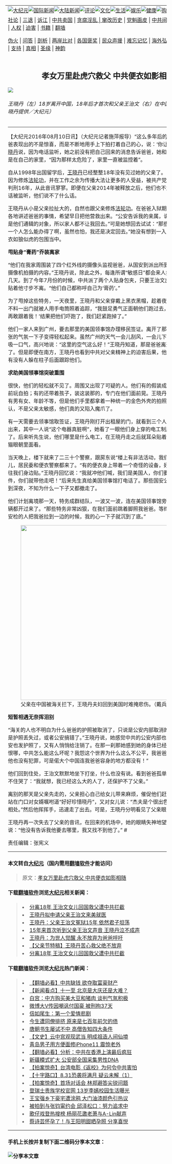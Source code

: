 <a name="1" id="1" target="_blank"></a><span id="1"></span>
<table border="0"><tr><td colspan="2" VALIGN=TOP><a href="https://github.com/asdfgt5/djy/blob/master/gb/nsc413.md#1"><img src="https://raw.githubusercontent.com/asdfgt5/1/master/t/djy/1.jpg" title="大纪元"></a><a href="https://github.com/asdfgt5/djy/blob/master/gb/n24hr.md#1"><img src="https://raw.githubusercontent.com/asdfgt5/1/master/t/djy/3.jpg" title="国际新闻"></a><a href="https://github.com/asdfgt5/djy/blob/master/gb/nsc413.md#1"><img src="https://raw.githubusercontent.com/asdfgt5/1/master/t/djy/4.jpg" title="大陆新闻"></a><a href="https://github.com/asdfgt5/djy/blob/master/gb/news392.md#1"><img src="https://raw.githubusercontent.com/asdfgt5/1/master/t/djy/5.jpg" title="评论"></a><a href="https://github.com/asdfgt5/djy/blob/master/gb/news2007.md#1"><img src="https://raw.githubusercontent.com/asdfgt5/1/master/t/djy/6.jpg" title="文化"></a><a href="https://github.com/asdfgt5/djy/blob/master/gb/news2008.md#1"><img src="https://raw.githubusercontent.com/asdfgt5/1/master/t/djy/7.jpg" title="生活"></a><a href="https://github.com/asdfgt5/djy/blob/master/gb/ncyule.md#1"><img src="https://raw.githubusercontent.com/asdfgt5/1/master/t/djy/8.jpg" title="娱乐"></a><a href="https://github.com/asdfgt5/djy/blob/master/gb/nsc1002.md#1"><img src="https://raw.githubusercontent.com/asdfgt5/1/master/t/djy/9.jpg" title="健康"><a href="https://www.youlucky.com"><img src="https://raw.githubusercontent.com/asdfgt5/1/master/t/djy/10.jpg" title="购物"></a><a href="https://www.supportepoch.org/donation?utm_medium=epochtimes&utm_source=referral&utm_campaign=donate_button_djyhomepage"><img src="https://raw.githubusercontent.com/asdfgt5/1/master/t/djy/12.jpg" title="捐款"></a></td></tr>
<tr><td colspan="2" VALIGN=TOP><a target="_blank" href="https://git.io/fjCRf">社论</a> | <a target="_blank" href="https://github.com/asdfgt5/djy/blob/master/gb/nf5657.md#1">三退</a> | <a target="_blank" href="https://github.com/asdfgt5/djy/blob/master/gb/nf6123.md#1">诉江</a> | <a target="_blank" href="https://github.com/asdfgt5/djy/blob/master/gb/nf1176117.md#1">中共卖国</a> | <a target="_blank" href="https://github.com/asdfgt5/djy/blob/master/gb/nf5773.md#1">贪腐淫乱 | <a target="_blank" href="https://github.com/asdfgt5/djy/blob/master/gb/nf1176115.md#1">窜改历史</a> | <a target="_blank" href="https://github.com/asdfgt5/djy/blob/master/gb/nf1176107.md#1">党魁画皮</a> | <a target="_blank" href="https://github.com/asdfgt5/djy/blob/master/gb/nf1320400.md#1">中共间谍</a> | <a target="_blank" href="https://github.com/asdfgt5/djy/blob/master/gb/nf1176114.md#1">破坏传统</a> | <a target="_blank" href="https://github.com/asdfgt5/djy/blob/master/gb/nf5287.md#1">恶贯满盈</a> | <a target="_blank" href="https://github.com/asdfgt5/djy/blob/master/gb/ncid278.md#1">人权</a> | <a target="_blank" href="https://github.com/asdfgt5/djy/blob/master/gb/nf1176111.md#1">迫害</a> | <a target="_blank" href="https://github.com/asdfgt5/djy/blob/master/gb/nf1235328.md#1">书籍</a> | <a target="_blank" href="https://github.com/asdfgt5/fq/blob/master/README.md?zsrh#1">翻墙</a></p><p><a target="_blank" href="https://github.com/asdfgt5/djy/blob/master/gb/nf5562.md#1">伪火</a> | <a target="_blank" href="https://github.com/asdfgt5/djy/blob/master/gb/nf4378.md#1">问答</a> | <a target="_blank" href="https://github.com/asdfgt5/djy/blob/master/gb/nf5792.md#1">剖析</a> | <a target="_blank" href="https://github.com/asdfgt5/djy/blob/master/gb/nf5735.md#1">两岸比对</a> | <a target="_blank" href="https://github.com/asdfgt5/djy/blob/master/gb/nf6119.md#1">各国褒奖</a> | <a target="_blank" href="https://github.com/asdfgt5/djy/blob/master/gb/nf6120.md#1">民众声援</a> | <a target="_blank" href="https://github.com/asdfgt5/djy/blob/master/gb/nf1188594.md#1">难忘记忆</a> | <a target="_blank" href="https://github.com/asdfgt5/djy/blob/master/gb/nf3180.md#1">海外弘传</a> | <a target="_blank" href="https://github.com/asdfgt5/djy/blob/master/gb/nf5410.md#1">万人上访</a> | <a target="_blank" href="https://github.com/asdfgt5/ntdtv/blob/master/gb/prog1530_1.md#1">和平抗议</a> | <a target="_blank" href="https://github.com/asdfgt5/djy/blob/master/gb/nf4386.md#1">支持</a> | <a target="_blank" href="https://github.com/asdfgt5/djy/blob/master/gb/nf4389.md#1">真相</a> | <a target="_blank" href="https://github.com/asdfgt5/djy/blob/master/gb/nf5790.md#1">圣缘</a> | <a target="_blank" href="https://github.com/asdfgt5/djy/blob/master/gb/nf4786.md#1">神韵</a></td></tr>
<tr><td VALIGN=TOP width="626"><h2 align=center>孝女万里赴虎穴救父 中共便衣如影相随</h2>
<img src="http://i.epochtimes.com/assets/uploads/2016/08/NY513-1-600x400.jpg" />
<h6>王晓丹（左）18岁离开中国，18年后才首次和父亲王治文（右）在中国短暂重逢。（王晓丹提供／大纪元）
</h6>
<hr>
<p>【大纪元2016年08月10日讯】（大纪元记者施萍报导）“这么多年后的第一次见面，爸爸表现出的不是惊喜，而是不断地用手上下拍打着自己的心，说：‘你让我太担心了！’”<a href="https://github.com/asdfgt5/djy/blob/master/gb/tag/%E7%8E%8B%E6%99%93%E4%B8%B9.md">王晓丹</a>说，因为电话监听，她之前没有把自己回来的消息告诉爸爸，她和父亲的见面地点不是在自己的家里，“因为那样太危险了，家里一直被监控着”。</p>
<p>自从1998年出国留学后，<a href="https://github.com/asdfgt5/djy/blob/master/gb/tag/%E7%8E%8B%E6%99%93%E4%B8%B9.md">王晓丹</a>已经整整18年没有见过她的父亲了。17年前，<a href="https://github.com/asdfgt5/djy/blob/master/gb/tag/%E7%8E%8B%E6%B2%BB%E6%96%87.md">王治文</a>因为修炼<a href="https://github.com/asdfgt5/djy/blob/master/gb/tag/%E6%B3%95%E8%BD%AE%E5%8A%9F.md">法轮功</a>，并在工作之余为传播大法让更多的人受益，被共产党当作“骨干”抓起来判刑16年，从此音讯寥寥。即便在父亲2014年被释放之后，他们也不太通电话，因为电话被监听，他们说不了什么话。</p>
<p>王晓丹从小是父亲拉扯大的，自然也跟父亲修炼<a href="https://github.com/asdfgt5/djy/blob/master/gb/tag/%E6%B3%95%E8%BD%AE%E5%8A%9F.md">法轮功</a>。在爸爸入狱期间，她一直在世界各地讲述爸爸的事情，希望早日把他营救出来。“公安告诉我的亲属，说我是‘反华势力’，是他们通辑的对象，所以家人都不让我回去。”可是她想回去试试：“那些移民手续我爸爸一个人怎么能办得了啊，虽然也怕，我还是决定回去。”她没有想到一入国门就陷入中共便衣如狼似虎的包围当中。</p>
<p><strong>甩贴身“膏药”乔装离家</strong></p>
<p>“他们在我家周围装了四个红外线的摄像头监视爸爸，从国安到派出所到小区物业随时看摄像机拍摄的内容。”王晓丹说，除此之外，每逢所谓“敏感日”都会来人找<a href="https://github.com/asdfgt5/djy/blob/master/gb/tag/%E7%8E%8B%E6%B2%BB%E6%96%87.md">王治文</a>，盯着他几天。到了今年7月份的时候，中共派了两个人贴身包夹，只要王治文出门，两个人就紧贴着他寸步不离。“他们自己都称呼自己为‘膏药’。”</p>
<p>为了甩掉这些特务，一天夜里，王晓丹和父亲穿戴上黑衣黑帽，趁着夜色离开住的地方。不料一出门就被人用手电筒照着追踪，“我鼓足勇气正面朝他们跑过去，冲他们大喊：‘谁再敢跟着我！’结果把他们吓跑了，我们赶紧跑掉了。”</p>
<p>他们一家人来到广州，要去那里的美国领事馆办理移民签证。离开了那些监视的眼睛，紧张的气氛一下子变得轻松起来。虽然广州的天气一会儿刮风，一会儿下雨，王治文还是深吸一口气，高兴地说：“这里的空气这么好！”王晓丹知道，那是爸爸离开北京感到放松了。但是即便在南方，王晓丹也看到中共对父亲精神上的迫害后果，他经常左右观看，看有没有人躲在柱子后面跟踪他们。</p>
<p><strong>求助美国领事馆突破重围</strong></p>
<p>很快，他们的轻松就不见了。周围又出现了可疑的人。他们有的假装成情侣，在王治文面前玩自拍；有的还带着孩子，装这装那的，专门在他们面前晃。王晓丹发现，这些人虽然有男有女、年龄不等，但是他们手里都拿着一种统一的金色外壳的拍照手机，她终于承认，不是父亲太敏感，他们真的又陷入魔爪了。</p>
<p>有一天需要去领事馆取签证，王晓丹刚打开出租屋的门，就看到三个人站在门外。一见她出来，其中一人说“这个电器真脏啊”，她看了一眼他们身上穿的电工制服，没想什么就走了。后来听先生说，他们哪里是什么电工，在王晓丹走之后就耳朵贴着他们的房门，又从猫眼朝里面看。</p>
<p>当天晚上，楼下就来了二三十个警察，跟房东说“楼上有非法活动，我们要检查”。一会儿，居民委和便衣警察都来了。“有的便衣身上带着一个奇怪的设备，好像是录音的，直往我们身边贴。”王晓丹回忆说：“我就冲他们喊，我们是美国人，你们要想搞成外交事件，你们就带他走吧！”后来先生真给美国领事馆打电话了。那些国安公安的人一直纠缠到深夜，不知为什么一下子又都撤走了。</p>
<p>他们计划离境那一天，特务成群结队，一波又一波，连在美国领事馆旁边转悠的不挂牌车辆都开过来了。“那些特务非常凶狠，在我们面前跳着脚照我爸爸。等终于走到了关口，安检的人把我爸拉到一边的时候，我的心一下子就沉到了底。”</p>
<figure id="attachment_8185666" style="width: 545px" class="wp-caption aligncenter"><a href="http://i.epochtimes.com/assets/uploads/2016/08/1608091149021973.jpg"><img class="wp-image-8185666" src="http://i.epochtimes.com/assets/uploads/2016/08/1608091149021973-600x400.jpg" alt="" width="545" b="363" /></a><figcaption class="wp-caption-text">父亲在中国被海关拦下，王晓丹夫妇回到美国时难掩悲伤。（戴兵／大纪元）</figcaption></figure>
<p><strong>短暂相遇无奈挥泪别</strong></p>
<p>“海关的人也不明白为什么爸爸的护照被取消了，只说是公安内部取消的，还问我们是不是护照丢失过，或者公安搞错了。”王晓丹说，她感觉中共的公安内部也没有通气，本来公安也发护照了，又有人悄悄给注销了。在那一刹那她感到她的身体已经承受不了了：“我恨哪，中共怎么能这么坏呢？我怨这个世界为什么这么不公平，我爸爸什么坏事也没干，他也没有犯罪，可是偌大个中国连我爸爸容身的地方都没有！”</p>
<p>他们回到住处，王治文默默地坐下打坐，什么也没有说。看到爸爸孤单的背影，王晓丹忍不住哭了：“我就想，我已经这么大的人了，还保护不了父亲。”</p>
<p>离别的那天是父亲先走的，父亲担心自己给女儿带来麻烦，催促他们赶快回美国。王治文站在门口对女婿嘱咐道“好好珍惜晓丹”，又对女儿说：“杰夫是个很出色的人，你们好好相处。”然后他挥挥手，迅速走了出去。可是，王晓丹分明看见了父亲眼中的泪水。</p>
<p>王晓丹再一次失去了父亲的音讯，在回来的机场中，她的眼睛失神地望着远方，小声说：“他没有告诉我他要去哪里，我又找不到他了。” #</p>
<p>责任编辑：张宪义</p>
<hr>

#### 本文转自<a href="http://www.epochtimes.com">大纪元</a>（国内需用<a href="https://git.io/JesJV">翻墙软件</a>才能访问）
> 原文：<a href="http://www.epochtimes.com/gb/16/8/9/n8185646.htm">孝女万里赴虎穴救父 中共便衣如影相随</a>
#### 下载<a href="https://git.io/JesJV">翻墙软件</a>浏览<a href="http://www.epochtimes.com">大纪元</a>相关新闻：
> <li><a href="http://www.epochtimes.com/gb/16/8/9/n8185596.htm">分离18年 王治文女儿回国救父遭中共拦截</a></li>
> <li><a href="http://www.epochtimes.com/gb/14/11/11/n4292904.htm">王晓丹拟申请父亲王治文来美就医</a></li>
> <li><a href="http://www.epochtimes.com/gb/14/10/24/n4280150.htm">王晓丹：父亲王治文冤狱15年 依然君子坦荡</a></li>
> <li><a href="http://www.epochtimes.com/gb/14/10/20/n4276014.htm">15年来首次听到父亲王治文声音 王晓丹泣不成声</a></li>
> <li><a href="http://www.epochtimes.com/gb/7/9/13/n1832653.htm">王晓丹：为世人觉醒 永不放弃为爸爸呼吁</a></li>
> <li><a href="http://www.epochtimes.com/gb/7/6/16/n1745623.htm">【父亲节特稿】王晓丹苦心救父绝不放弃</a></li>
> <li><a href="https://github.com/asdfgt5/djy/blob/master/gb/16/8/9/n8185596.md">分离18年 王治文女儿回国救父遭中共拦截</a></li>

#### 下载<a href="https://git.io/JesJV">翻墙软件</a>浏览<a href="http://www.epochtimes.com">大纪元</a>热门新闻：
> <li><a href="http://www.epochtimes.com/gb/19/9/25/n11546931.htm">【翻墙必看】中共缺钱 欲夺取富豪财产</a></li>
> <li><a href="http://www.epochtimes.com/gb/19/9/26/n11548856.htm">【新闻看点】十一至 北京是大庆还是大难？</a></li>
> <li><a href="http://www.epochtimes.com/gb/19/9/26/n11548713.htm">白宫：中方购买美大豆和猪肉 谈判气氛积极</a></li>
> <li><a href="http://www.epochtimes.com/gb/19/9/26/n11548966.htm">微博大V传因嘲讽付国豪 被刑拘37天</a></li>
> <li><a href="http://www.epochtimes.com/gb/12/4/16/n3566971.htm">信如尾生：第一个爱情悲剧</a></li>
> <li><a href="http://www.epochtimes.com/gb/15/9/3/n4519621.htm">今生遭同僚排挤 原来是七百年前欠的债</a></li>
> <li><a href="http://www.epochtimes.com/gb/19/9/20/n11534314.htm">唐朝书生屡试不中 高僧告知四大条件</a></li>
> <li><a href="http://www.epochtimes.com/gb/16/7/1/n8056353.htm">【文史】云中宫观现武当 明成祖造人间仙境</a></li>
> <li><a href="http://www.epochtimes.com/gb/19/9/25/n11546708.htm">青岛男子用方便面修iPhone11 震惊老外</a></li>
> <li><a href="http://www.epochtimes.com/gb/19/9/25/n11545125.htm">【翻墙必看】分析：中共在香港上演最后疯狂</a></li>
> <li><a href="http://www.epochtimes.com/gb/19/9/25/n11546501.htm">新疆模式扩大 公安部全国采集男性DNA</a></li>
> <li><a href="http://www.epochtimes.com/gb/19/9/24/n11542455.htm">【拍案惊奇】台湾电影《返校》为何令中共害怕</a></li>
> <li><a href="http://www.epochtimes.com/gb/19/9/25/n11545826.htm">【十字路口】8.31恐袭将满月 疑云未解（1）</a></li>
> <li><a href="http://www.epochtimes.com/gb/19/9/27/n11549383.htm">【拍案惊奇】首场对话会 林郑避答尖锐问题</a></li>
> <li><a href="http://www.epochtimes.com/gb/19/9/24/n11544222.htm">登瑞士贵族学校官网 13岁李嫣校园生活曝光</a></li>
> <li><a href="http://www.epochtimes.com/gb/19/9/24/n11544375.htm">王宝强乡下豪宅遭涂鸦 大门油漆颜色引热议</a></li>
> <li><a href="http://www.epochtimes.com/gb/19/9/25/n11545153.htm">被拍到与张钧甯约会 邱泽松口：努力追求中</a></li>
> <li><a href="http://www.epochtimes.com/gb/19/9/25/n11545320.htm">歌仔戏登热搜榜 杨丽花邀老萧与A-Lin献声</a></li>
> <li><a href="http://www.epochtimes.com/gb/19/9/26/n11547898.htm">蔡诗芸怀孕了！与王阳明甜晒孕照 分享喜悦</a></li>
<hr>

#### 手机上长按并复制下面二维码分享本文章：<br><br><img src="http://www.hehaibao.com/qr/index.php?m=1&e=L&p=10&t=&d=https://github.com/asdfgt5/djy/blob/master/gb/16/8/9/n8185646.md%231" title="分享本文章"></td><td VALIGN=TOP><a href="https://github.com/asdfgt5/djy/blob/master/gb/16/1/21/n4622075.md?dfh#1" target="_blank"><img src="https://raw.githubusercontent.com/asdfgt5/djy/master/gb/300/wei-f1.jpg" title="中共的伪火骗局"  alt="中共的伪火骗局"></a><br><a href="https://github.com/asdfgt5/yh/blob/master/README.md?dfh#1" target="_blank"><img src="https://raw.githubusercontent.com/asdfgt5/djy/master/gb/300/yong-h.jpg" title="永恒的见证"  alt="永恒的见证"></a><br><a href="https://github.com/asdfgt5/djy/blob/master/gb/13/9/29/n3974789.md?dfh#1" target="_blank"><img src="https://raw.githubusercontent.com/asdfgt5/djy/master/gb/300/shang-lnz.jpg" title="善良女子被中共投男牢"  alt="善良女子被中共投男牢"></a><br><a href="https://github.com/asdfgt5/djy/blob/master/gb/16/3/16/n4663449.md?dfh#1" target="_blank"><img src="https://raw.githubusercontent.com/asdfgt5/djy/master/gb/300/huo-z3.jpg" title="警卫目击活摘器官"  alt="警卫目击活摘器官"></a><br><a href="https://github.com/asdfgt5/djy/blob/master/gb/16/8/7/n8177641.md?dfh#1" target="_blank"><img src="https://raw.githubusercontent.com/asdfgt5/djy/master/gb/300/huo-z4.jpg" title="证人描述活摘恐怖"  alt="证人描述活摘恐怖"></a><br><a href="https://github.com/asdfgt5/djy/blob/master/gb/10/4/19/n2881569.md?dfh#1" target="_blank"><img src="https://raw.githubusercontent.com/asdfgt5/djy/master/gb/300/huo-z1.jpg" title="揭开活摘器官黑幕"  alt="揭开活摘器官黑幕"></a><br><a href="https://github.com/asdfgt5/djy/blob/master/gb/10/11/7/n3077476.md?dfh#1" target="_blank"><img src="https://raw.githubusercontent.com/asdfgt5/djy/master/gb/300/ma-ks.jpg" title="马克思的成魔之路"  alt="马克思的成魔之路"></a><br><a href="https://github.com/asdfgt5/djy/blob/master/gb/14/6/9/n4173977.md?dfh#1" target="_blank"><img src="https://raw.githubusercontent.com/asdfgt5/djy/master/gb/300/chang-zs.jpg" title="藏字石 蕴天机"  alt="藏字石 蕴天机"></a><br><a href="https://github.com/asdfgt5/djy/blob/master/gb/18/5/10/n10381511.md?dfh#1" target="_blank"><img src="https://raw.githubusercontent.com/asdfgt5/djy/master/gb/300/st1.jpg" title="关注3亿人三退"  alt="关注3亿人三退"></a><br><a href="https://github.com/asdfgt5/djy/blob/master/gb/18/3/21/n10237682.md?dfh#1" target="_blank"><img src="https://raw.githubusercontent.com/asdfgt5/djy/master/gb/300/jie-t.jpg" title="解体中共复兴中华"  alt="解体中共复兴中华"></a><br><a href="https://github.com/asdfgt5/djy/blob/master/gb/9/2/9/n2422991.md?dfh#1" target="_blank"><img src="https://raw.githubusercontent.com/asdfgt5/djy/master/gb/300/gao-zs.jpg" title="中共迫害良心律师"  alt="中共迫害良心律师"></a><br><a href="https://github.com/asdfgt5/djy/blob/master/gb/18/12/9/n10900044.md?dfh#1" target="_blank"><img src="https://raw.githubusercontent.com/asdfgt5/djy/master/gb/300/sj1.jpg" title="303万人举报江泽民"  alt="303万人举报江泽民"></a><br><a href="https://github.com/asdfgt5/djy/blob/master/gb/18/8/28/n10672014.md?dfh#1" target="_blank"><img src="https://raw.githubusercontent.com/asdfgt5/djy/master/gb/300/sj2.jpg" title="这些官员为何起诉江泽民"  alt="这些官员为何起诉江泽民"></a><br><a href="https://github.com/asdfgt5/djy/blob/master/gb/8/12/18/n2367165.md?dfh#1" target="_blank"><img src="https://raw.githubusercontent.com/asdfgt5/djy/master/gb/300/liangan.jpg" title="海峡两岸的强烈对比"  alt="海峡两岸的强烈对比"></a><br><a href="https://github.com/asdfgt5/djy/blob/master/gb/15/5/5/n4427238.md?dfh#1" target="_blank"><img src="https://raw.githubusercontent.com/asdfgt5/djy/master/gb/300/jia-ndzl.jpg" title="加拿大总理的贺信"  alt="加拿大总理的贺信"></a><br><a href="https://github.com/asdfgt5/djy/blob/master/gb/11/6/17/n3289382.md?dfh#1" target="_blank"><img src="https://raw.githubusercontent.com/asdfgt5/djy/master/gb/300/xiao-wd.jpg" title="探寻真相兼听则明"  alt="探寻真相兼听则明"></a><br><a href="https://github.com/asdfgt5/djy/blob/master/gb/18/10/27/n10812623.md?dfh#1" target="_blank"><img src="https://raw.githubusercontent.com/asdfgt5/djy/master/gb/300/yindu.jpg" title="印度媒体报道东方"  alt="印度媒体报道东方"></a><br><a href="https://github.com/asdfgt5/djy/blob/master/gb/18/6/9/n10469652.md?dfh#1" target="_blank"><img src="https://raw.githubusercontent.com/asdfgt5/djy/master/gb/300/xie-j.jpg" title="不一样的海外校园"  alt="不一样的海外校园"></a><br><a href="https://github.com/asdfgt5/djy/blob/master/gb/7/4/5/n1669415.md?dfh#1" target="_blank"><img src="https://raw.githubusercontent.com/asdfgt5/djy/master/gb/300/li-up.jpg" title="从大师到徒弟的传奇"  alt="从大师到徒弟的传奇"></a><br><a href="https://github.com/asdfgt5/djy/blob/master/gb/17/5/26/n9191512.md?dfh#1" target="_blank"><img src="https://raw.githubusercontent.com/asdfgt5/djy/master/gb/300/zfl2.jpg" title="亿万人与东方一本奇书"  alt="亿万人与东方一本奇书"></a><br><a href="https://github.com/asdfgt5/djy/blob/master/gb/13/11/27/n4020290.md?dfh#1" target="_blank"><img src="https://raw.githubusercontent.com/asdfgt5/djy/master/gb/300/zhen-h.jpg" title="大陆见不到的震撼场面"  alt="大陆见不到的震撼场面"></a><br><a href="https://github.com/asdfgt5/djy/blob/master/gb/15/7/17/n4482910.md?dfh#1" target="_blank"><img src="https://raw.githubusercontent.com/asdfgt5/djy/master/gb/300/dalu-sk.jpg" title="人心向善 大陆当初盛况"  alt="人心向善 大陆当初盛况"></a><br><a href="https://github.com/asdfgt5/djy/blob/master/gb/9/10/15/n2689419.md?dfh#1" target="_blank"><img src="https://raw.githubusercontent.com/asdfgt5/djy/master/gb/300/zfl1.jpg" title="追寻真理 这书讲什么"  alt="追寻真理 这书讲什么"></a><br><a href="https://github.com/asdfgt5/fq/blob/master/README.md?dfh#1" target="_blank"><img src="https://raw.githubusercontent.com/asdfgt5/djy/master/gb/300/fq1.jpg" title="下载免费翻墙软件"  alt="下载免费翻墙软件"></a><br></td></tr></table>
